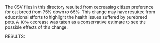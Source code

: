 The CSV files in this directory resulted from decreasing citizen preference for cat breed from 75% down to 65%.
This change may have resulted from educational efforts to highlight the health issues suffered by purebreed pets.
A 10% decrease was taken as a conservative estimate to see the possible effects of this change.

RESULTS:
